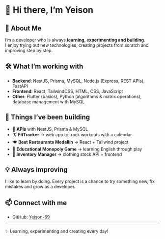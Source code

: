# 👋 Hi there, I’m Yeison  

## 🌱 About Me  
I’m a developer who is always **learning, experimenting and building**.  
I enjoy trying out new technologies, creating projects from scratch and improving step by step.  

## 🛠️ What I’m working with  
- **Backend**: NestJS, Prisma, MySQL, Node.js (Express, REST APIs), FastAPI  
- **Frontend**: React, TailwindCSS, HTML, CSS, JavaScript  
- **Other**: Flutter (basics), Python (algorithms & matrix operations), database management with MySQL  

## 🧩 Things I’ve been building  
- 🚀 **APIs** with NestJS, Prisma & MySQL  
- 🏋️ **FitTracker** → web app to track workouts with a calendar  
- 🍽️ **Best Restaurants Medellín** → React + Tailwind project  
- 🎲 **Educational Monopoly Game** → learning English through play  
- 👕 **Inventory Manager** → clothing stock API + frontend  

## 💡 Always improving  
I like to learn by doing. Every project is a chance to try something new, fix mistakes and grow as a developer.  

## 📫 Connect with me  
- GitHub: [Yeison-69](https://github.com/Yeison-69)  

---
✨ Learning, experimenting and creating every day!
